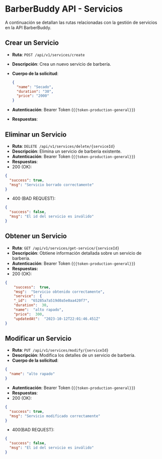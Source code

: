 # BarberBuddy API - Servicios

A continuación se detallan las rutas relacionadas con la gestión de servicios en la API BarberBuddy.

## Crear un Servicio

- **Ruta**: `POST /api/v1/services/create`
- **Descripción**: Crea un nuevo servicio de barbería.
- **Cuerpo de la solicitud**:

  ```json
  {
    "name": "Secado",
    "duration": "30",
    "price": "2000"
  }
  ```

- **Autenticación**: Bearer Token (`{{token-production-general}}`)
- **Respuestas**:

## Eliminar un Servicio

- **Ruta**: `DELETE /api/v1/services/delete/{serviceId}`
- **Descripción**: Elimina un servicio de barbería existente.
- **Autenticación**: Bearer Token (`{{token-production-general}}`)
- **Respuestas**:
- 200 (OK):

```json
{
  "success": true,
  "msg": "Servicio borrado correctamente"
}
```

- 400 (BAD REQUEST):

```json
{
  "success": false,
  "msg": "El id del servicio es inválido"
}
```

## Obtener un Servicio

- **Ruta**: `GET /api/v1/services/get-service/{serviceId}`
- **Descripción**: Obtiene información detallada sobre un servicio de barbería.
- **Autenticación**: Bearer Token (`{{token-production-general}}`)
- **Respuestas:**
- 200 (OK):

```json
{
	"success":  true,
	"msg":  "Servicio obtenido correctamente",
	"service":  {
	"_id":  "65285a7a519d0a5e0aa420f7",
	"duration":  30,
	"name":  "alto rapado",
	"price":  300,
	"updatedAt":  "2023-10-12T22:01:46.451Z"
}
```

## Modificar un Servicio

- **Ruta**: `PUT /api/v1/services/modify/{serviceId}`
- **Descripción**: Modifica los detalles de un servicio de barbería.
- **Cuerpo de la solicitud**:

```json
{
  "name": "alto rapado"
}
```

- **Autenticación**: Bearer Token (`{{token-production-general}}`)
- **Respuestas**:
- 200 (OK):

```json
{
  "success": true,
  "msg": "Servicio modificado correctamente"
}
```

- 400(BAD REQUEST):

```json
{
  "success": false,
  "msg": "El id del servicio es inválido"
}
```
